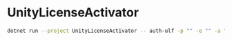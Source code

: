 # UnityLicenseActivator

```sh
dotnet run --project UnityLicenseActivator -- auth-ulf -p "" -e "" -a ""
```